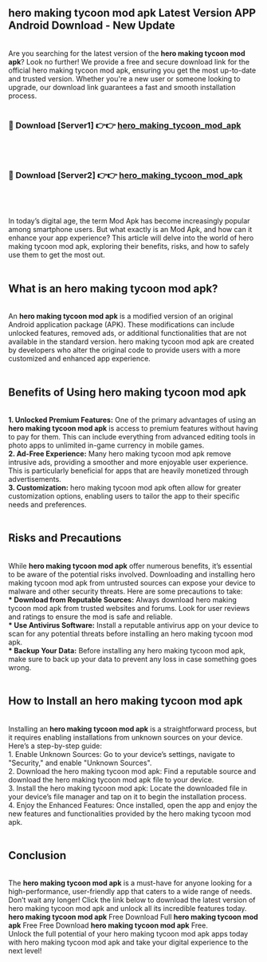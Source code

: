 ## hero making tycoon mod apk Latest Version APP Android Download - New Update
<br>
Are you searching for the latest version of the <strong>hero making tycoon mod apk</strong>? Look no further! We provide a free and secure download link for the official hero making tycoon mod apk, ensuring you get the most up-to-date and trusted version. Whether you're a new user or someone looking to upgrade, our download link guarantees a fast and smooth installation process.
<br>
<br>
<h3>🔴 Download [Server1] 👉👉 <a href="https://modyolo.store/hero+making+tycoon+mod+apk">hero_making_tycoon_mod_apk</a></h3><br>
<br>
<h3>🔴 Download [Server2] 👉👉 <a href="https://modyolo.store/hero+making+tycoon+mod+apk">hero_making_tycoon_mod_apk</a></h3><br>
<br>
<br>
In today’s digital age, the term Mod Apk has become increasingly popular among smartphone users. But what exactly is an Mod Apk, and how can it enhance your app experience? This article will delve into the world of hero making tycoon mod apk, exploring their benefits, risks, and how to safely use them to get the most out.
<br>
<br>
<h2>What is an hero making tycoon mod apk?</h2>
<br>
An <strong>hero making tycoon mod apk</strong> is a modified version of an original Android application package (APK). These modifications can include unlocked features, removed ads, or additional functionalities that are not available in the standard version. hero making tycoon mod apk are created by developers who alter the original code to provide users with a more customized and enhanced app experience.
<br>
<br>
<h2>Benefits of Using hero making tycoon mod apk</h2>
<br>
<strong> 1. Unlocked Premium Features:</strong> One of the primary advantages of using an <strong>hero making tycoon mod apk</strong> is access to premium features without having to pay for them. This can include everything from advanced editing tools in photo apps to unlimited in-game currency in mobile games.
<br>
<strong> 2. Ad-Free Experience:</strong> Many hero making tycoon mod apk remove intrusive ads, providing a smoother and more enjoyable user experience. This is particularly beneficial for apps that are heavily monetized through advertisements.
<br>
<strong> 3. Customization:</strong> hero making tycoon mod apk often allow for greater customization options, enabling users to tailor the app to their specific needs and preferences.
<br>
<br>
<h2>Risks and Precautions</h2>
<br>
While <strong>hero making tycoon mod apk</strong> offer numerous benefits, it’s essential to be aware of the potential risks involved. Downloading and installing hero making tycoon mod apk from untrusted sources can expose your device to malware and other security threats. Here are some precautions to take:
<br>
<strong> * Download from Reputable Sources:</strong> Always download hero making tycoon mod apk from trusted websites and forums. Look for user reviews and ratings to ensure the mod is safe and reliable.
<br>
<strong> * Use Antivirus Software:</strong> Install a reputable antivirus app on your device to scan for any potential threats before installing an hero making tycoon mod apk.
<br>
<strong> * Backup Your Data:</strong> Before installing any hero making tycoon mod apk, make sure to back up your data to prevent any loss in case something goes wrong.
<br>
<br>
<h2>How to Install an hero making tycoon mod apk</h2>
<br>
Installing an <strong>hero making tycoon mod apk</strong> is a straightforward process, but it requires enabling installations from unknown sources on your device. Here’s a step-by-step guide:
<br>
 1. Enable Unknown Sources: Go to your device’s settings, navigate to "Security," and enable "Unknown Sources".
<br>
 2. Download the hero making tycoon mod apk: Find a reputable source and download the hero making tycoon mod apk file to your device.
<br>
 3. Install the hero making tycoon mod apk: Locate the downloaded file in your device’s file manager and tap on it to begin the installation process.
<br>
 4. Enjoy the Enhanced Features: Once installed, open the app and enjoy the new features and functionalities provided by the hero making tycoon mod apk.
<br>
<br>
<h2><strong>Conclusion</strong></h2>
<br>
The <strong>hero making tycoon mod apk</strong> is a must-have for anyone looking for a high-performance, user-friendly app that caters to a wide range of needs. Don’t wait any longer! Click the link below to download the latest version of hero making tycoon mod apk and unlock all its incredible features today.
<br>
<strong>hero making tycoon mod apk</strong> Free Download Full <strong>hero making tycoon mod apk</strong> Free Free Download <strong>hero making tycoon mod apk</strong> Free.
<br>
Unlock the full potential of your hero making tycoon mod apk apps today with hero making tycoon mod apk and take your digital experience to the next level!